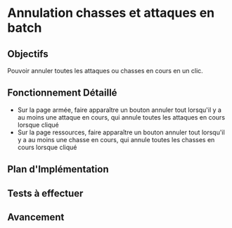# Annulation chasses et attaques en batch

## Objectifs
Pouvoir annuler toutes les attaques ou chasses en cours en un clic.

## Fonctionnement Détaillé
- Sur la page armée, faire apparaître un bouton annuler tout lorsqu'il y a au moins une attaque en cours, qui annule toutes les attaques en cours lorsque cliqué
- Sur la page ressources, faire apparaître un bouton annuler tout lorsqu'il y a au moins une chasse en cours, qui annule toutes les chasses en cours lorsque cliqué

## Plan d'Implémentation

## Tests à effectuer

## Avancement